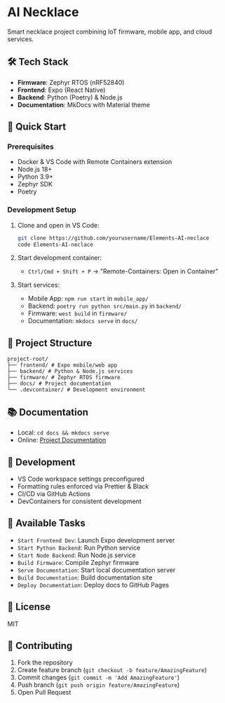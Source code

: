 # AI Necklace

Smart necklace project combining IoT firmware, mobile app, and cloud services.

## 🛠 Tech Stack

- **Firmware**: Zephyr RTOS (nRF52840)
- **Frontend**: Expo (React Native)
- **Backend**: Python (Poetry) & Node.js
- **Documentation**: MkDocs with Material theme

## 🚀 Quick Start

### Prerequisites

- Docker & VS Code with Remote Containers extension
- Node.js 18+
- Python 3.9+
- Zephyr SDK
- Poetry

### Development Setup

1. Clone and open in VS Code:

   ```bash
   git clone https://github.com/yourusername/Elements-AI-neclace
   code Elements-AI-neclace
   ```

2. Start development container:
   - `Ctrl/Cmd + Shift + P` → "Remote-Containers: Open in Container"

3. Start services:
   - Mobile App: `npm run start` in `mobile_app/`
   - Backend: `poetry run python src/main.py` in `backend/`
   - Firmware: `west build` in `firmware/`
   - Documentation: `mkdocs serve` in `docs/`

## 📁 Project Structure

```plaintext
project-root/
├── frontend/ # Expo mobile/web app
├── backend/ # Python & Node.js services
├── firmware/ # Zephyr RTOS firmware
├── docs/ # Project documentation
└── .devcontainer/ # Development environment
```

## 📚 Documentation

- Local: `cd docs && mkdocs serve`
- Online: [Project Documentation](https://yourusername.github.io/Elements-AI-neclace)

## 🧪 Development

- VS Code workspace settings preconfigured
- Formatting rules enforced via Prettier & Black
- CI/CD via GitHub Actions
- DevContainers for consistent development

## 🔧 Available Tasks

- `Start Frontend Dev`: Launch Expo development server
- `Start Python Backend`: Run Python service
- `Start Node Backend`: Run Node.js service
- `Build Firmware`: Compile Zephyr firmware
- `Serve Documentation`: Start local documentation server
- `Build Documentation`: Build documentation site
- `Deploy Documentation`: Deploy docs to GitHub Pages

## 📄 License

MIT

## 🤝 Contributing

1. Fork the repository
2. Create feature branch (`git checkout -b feature/AmazingFeature`)
3. Commit changes (`git commit -m 'Add AmazingFeature'`)
4. Push branch (`git push origin feature/AmazingFeature`)
5. Open Pull Request
